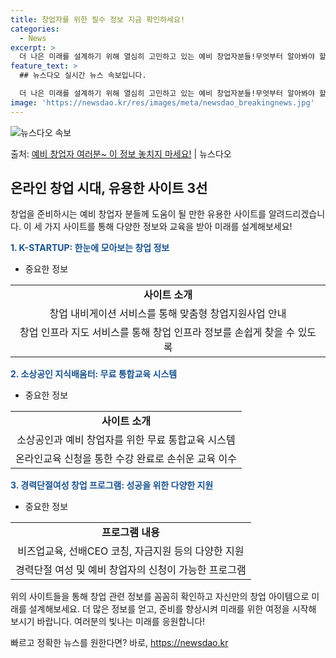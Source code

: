 ```yaml
---
title: 창업자를 위한 필수 정보 지금 확인하세요!
categories:
  - News
excerpt: >
  더 나은 미래를 설계하기 위해 열심히 고민하고 있는 예비 창업자분들!무엇부터 알아봐야 할지 답답하시죠? 지금…
feature_text: >
  ## 뉴스다오 실시간 뉴스 속보입니다.

  더 나은 미래를 설계하기 위해 열심히 고민하고 있는 예비 창업자분들!무엇부터 알아봐야 할지 답답하시죠? 지금…
image: 'https://newsdao.kr/res/images/meta/newsdao_breakingnews.jpg'
---
```


![뉴스다오 속보](https://newsdao.kr/res/images/meta/newsdao_breakingnews.jpg)

<p>출처: <a href="https://newsdao.kr/3162" rel="dofollow">예비 창업자 여러분~ 이 정보 놓치지 마세요!</a> | 뉴스다오</p>

<h2 data-ke-size="size26">온라인 창업 시대, 유용한 사이트 3선</h2>
<p data-ke-size="size16">창업을 준비하시는 예비 창업자 분들께 도움이 될 만한 유용한 사이트를 알려드리겠습니다. 이 세 가지 사이트를 통해 다양한 정보와 교육을 받아 미래를 설계해보세요!</p>

<b><span style="color: #1a5490;">1. K-STARTUP: 한눈에 모아보는 창업 정보</span></b>
<ul>
  <li>중요한 정보</li>
</ul>
<table>
  <tr>
    <td style="text-align: center; height: 17px;"><b>사이트 소개</b></td>
  </tr>
  <tr>
    <td style="text-align: center; height: 17px;">창업 내비게이션 서비스를 통해 맞춤형 창업지원사업 안내</td>
  </tr>
  <tr>
    <td style="text-align: center; height: 17px;">창업 인프라 지도 서비스를 통해 창업 인프라 정보를 손쉽게 찾을 수 있도록</td>
  </tr>
</table>

<b><span style="color: #1a5490;">2. 소상공인 지식배움터: 무료 통합교육 시스템</span></b>
<ul>
  <li>중요한 정보</li>
</ul>
<table>
  <tr>
    <td style="text-align: center; height: 17px;"><b>사이트 소개</b></td>
  </tr>
  <tr>
    <td style="text-align: center; height: 17px;">소상공인과 예비 창업자를 위한 무료 통합교육 시스템</td>
  </tr>
  <tr>
    <td style="text-align: center; height: 17px;">온라인교육 신청을 통한 수강 완료로 손쉬운 교육 이수</td>
  </tr>
</table>

<b><span style="color: #1a5490;">3. 경력단절여성 창업 프로그램: 성공을 위한 다양한 지원</span></b>
<ul>
  <li>중요한 정보</li>
</ul>
<table>
  <tr>
    <td style="text-align: center; height: 17px;"><b>프로그램 내용</b></td>
  </tr>
  <tr>
    <td style="text-align: center; height: 17px;">비즈업교육, 선배CEO 코칭, 자금지원 등의 다양한 지원</td>
  </tr>
  <tr>
    <td style="text-align: center; height: 17px;">경력단절 여성 및 예비 창업자의 신청이 가능한 프로그램</td>
  </tr>
</table>

<p data-ke-size="size16">위의 사이트들을 통해 창업 관련 정보를 꼼꼼히 확인하고 자신만의 창업 아이템으로 미래를 설계해보세요. 더 많은 정보를 얻고, 준비를 향상시켜 미래를 위한 여정을 시작해 보시기 바랍니다. 여러분의 빛나는 미래를 응원합니다!</p>
<p data-ke-size="size16"></p> 

빠르고 정확한 뉴스를 원한다면? 바로, <a href="https://newsdao.kr" rel="dofollow">https://newsdao.kr</a>


